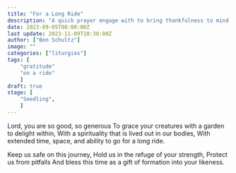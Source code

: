 ```yaml
---
title: "For a Long Ride"
description: "A quick prayer engage with to bring thankfulness to mind and ask for protection before going on a long ride."
date: 2023-09-05T08:00:00Z
last update: 2023-11-09T10:30:00Z
author: ["Ben Schultz"]
image: ""
categories: ["liturgies"]
tags: [
	"gratitude"
	"on a ride"
	]
draft: true
stage: [
	"Seedling",
	]
---
```


Lord, you are so good, so generous
To grace your creatures with a garden to delight within,
With a spirituality that is lived out in our bodies,
With extended time, space, and ability to go for a long ride.

Keep us safe on this journey,
Hold us in the refuge of your strength,
Protect us from pitfalls
And bless this time as a gift of formation into your likeness.
